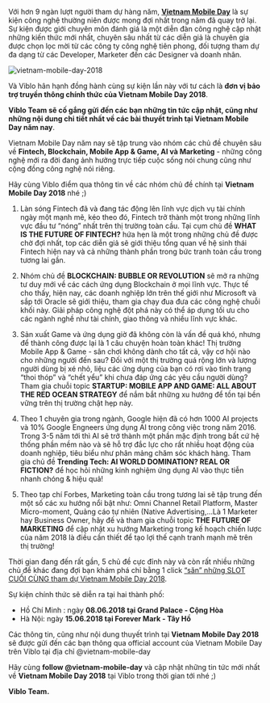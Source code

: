 Với hơn 9 ngàn lượt người tham dự hàng năm, **[Vietnam Mobile Day](http://mobileday.vn/)** là sự kiện công nghệ thường niên được mong đợi nhất trong năm đã quay trở lại. Sự kiện được giới chuyên môn đánh giá là một diễn đàn công nghệ cập nhật những kiến thức mới nhất, chuyên sâu nhất từ các diễn giả là chuyên gia được chọn lọc mời từ các công ty công nghệ tiên phong, đối tượng tham dự đa dạng từ các Developer, Marketer đến các Designer và doanh nhân.

![vietnam-mobile-day-2018](https://images.viblo.asia/full/e9384742-8ce7-4bde-888b-419daad8d9af.png)

Và Viblo hân hạnh đồng hành cùng sự kiện lần này với tư cách là **đơn vị bảo trợ truyền thông chính thức của Vietnam Mobile Day 2018**.

**Viblo Team sẽ cố gắng gửi đến các bạn những tin tức cập nhật, cũng như những nội dung chi tiết nhất về các bài thuyết trình tại Vietnam Mobile Day năm nay**.

Vietnam Mobile Day năm nay sẽ tập trung vào nhóm các chủ đề chuyên sâu về **Fintech, Blockchain, Mobile App & Game, AI và Marketing** - những công nghệ mới ra đời đang ảnh hưởng trực tiếp cuộc sống nói chung cũng như cộng đồng công nghệ nói riêng.

Hãy cùng Viblo điểm qua thông tin về các nhóm chủ đề chính tại **Vietnam Mobile Day 2018** nhé ;)

1. Làn sóng Fintech đã và đang tác động lên lĩnh vực dịch vụ tài chính ngày một mạnh mẽ, kéo theo đó, Fintech trở thành một trong những lĩnh vực đầu tư “nóng” nhất trên thị trường toàn cầu. Tại cụm chủ đề **WHAT IS THE FUTURE OF FINTECH?** hứa hẹn là một trong những chủ đề được chờ đợi nhất, top các diễn giả sẽ giới thiệu tổng quan về hệ sinh thái Fintech hiện nay và cả những thành phần trong bức tranh toàn cầu trong tương lai gần. 

2. Nhóm chủ đề **BLOCKCHAIN: BUBBLE OR REVOLUTION** sẽ mở ra những tư duy mới về các cách ứng dụng Blockchain ở mọi lĩnh vực. Thực tế cho thấy, hiện nay, các doanh nghiệp lớn trên thế giới như Microsoft và sắp tới Oracle sẽ giới thiệu, tham gia chạy đua đưa các công nghệ chuỗi khối này. Giải pháp công nghệ đột phá này có thể áp dụng tối ưu cho các ngành nghề như tài chính, giao thông và nhiều lĩnh vực khác.

3. Sản xuất Game và ứng dụng giờ đã không còn là vấn đề quá khó, nhưng để thành công được lại là 1 câu chuyện hoàn toàn khác! Thị trường Mobile App & Game - sân chơi không dành cho tất cả, vậy cơ hội nào cho những người đến sau? Đối với một thị trường quá rộng lớn và lượng người dùng bị xé nhỏ, liệu các ứng dụng của bạn có rơi vào tình trạng “thoi thóp” và “chết yểu” khi chưa đáp ứng các yêu cầu người dùng? Tham gia chuỗi topic **STARTUP: MOBILE APP AND GAME: ALL ABOUT THE RED OCEAN STRATEGY** để nắm bắt những xu hướng để tồn tại bền vững trên thị trường chật hẹp này.

4. Theo 1 chuyên gia trong ngành, Google hiện đã có hơn 1000 AI projects và 10% Google Engneers ứng dụng AI trong công việc trong năm 2016. Trong 3-5 năm tới thì AI sẽ trở thành một phần mặc định trong bất cứ hệ thống phần mềm nào và sẽ hỗ trợ đắc lực cho rất nhiều hoạt động của doanh nghiệp, tiêu biểu như phân mảng chăm sóc khách hàng. Tham gia chủ đề **Trending Tech: AI WORLD DOMINATION? REAL OR FICTION?** để học hỏi những kinh nghiệm ứng dụng AI vào thực tiễn nhanh chóng & hiệu quả!

5. Theo tạp chí Forbes, Marketing toàn cầu trong tương lai sẽ tập trung đến một số các xu hướng nổi bật như: Omni Channel Retail Platform, Master Micro-moment, Quảng cáo tự nhiên (Native Advertising,...Là 1 Marketer hay Business Owner, hãy đế và tham gia chuỗi topic **THE FUTURE OF MARKETING** để cập nhật xu hướng Marketing trong kế hoạch chiến lược của năm 2018 là điều cần thiết để tạo lợi thế cạnh tranh mạnh mẽ trên thị trường!

Thời gian đang đến rất gần, 5 chủ đề cực đỉnh này và còn rất nhiều những chủ đề khác đang đợi bạn khám phá chỉ bằng 1 click [“săn” những SLOT CUỐI CÙNG tham dự Vietnam Mobile Day 2018](https://meetup.vn/e/JaK). 

Sự kiện chính thức sẽ diễn ra tại hai thành phố:

- Hồ Chí Minh : ngày **08.06.2018 tại Grand Palace - Cộng Hòa**
- Hà Nội: ngày **15.06.2018 tại Forever Mark - Tây Hồ**

Các thông tin, cũng như nội dung thuyết trình tại **Vietnam Mobile Day 2018** sẽ được gửi đến các bạn thông qua official account của Vietnam Mobile Day trên Viblo tại địa chỉ @vietnam-mobile-day 

Hãy cùng **follow @vietnam-mobile-day** và cập nhật những tin tức mới nhất về **Vietnam Mobile Day 2018** tại Viblo trong thời gian tới nhé ;)

**Viblo Team.**